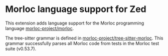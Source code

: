 # Morloc language support for Zed

This extension adds language support for the Morloc programming language
[morloc-project/morloc](https://github.com/morloc-project/morloc).

The tree-sitter grammar is defined in
[morloc-project/tree-sitter-morloc](https://github.com/morloc-project/tree-sitter-morloc). This
grammar successfully parses all Morloc code from tests in the Morloc test suite
(v0.53.7).
